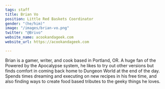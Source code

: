 ```yaml
---
tags: staff
title: Brian Vo
position: Little Red Baskets Coordinator
gender: "(he/him)"
image: "/images/brian-vo.png"
twitter: "@Brivo"
website_name: acookandageek.com
website_url: https://acookandageek.com

---
```

Brian is a gamer, writer, and cook based in Portland, OR. A huge fan of the Powered by the Apocalypse system, he likes to try out other versions but finds comfort in coming back home to Dungeon World at the end of the day. Spends times dreaming and executing on new recipes in his free time, and also finding ways to create food based tributes to the geeky things he loves.